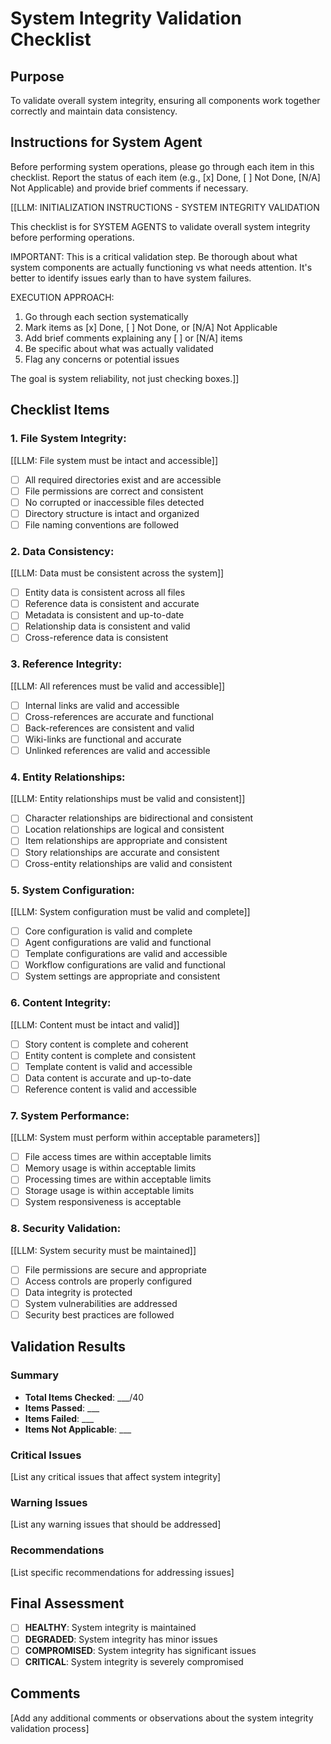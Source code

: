 <!-- Powered by BMAD™ Core -->

# System Integrity Validation Checklist

## Purpose

To validate overall system integrity, ensuring all components work together correctly and maintain data consistency.

## Instructions for System Agent

Before performing system operations, please go through each item in this checklist. Report the status of each item (e.g., [x] Done, [ ] Not Done, [N/A] Not Applicable) and provide brief comments if necessary.

[[LLM: INITIALIZATION INSTRUCTIONS - SYSTEM INTEGRITY VALIDATION

This checklist is for SYSTEM AGENTS to validate overall system integrity before performing operations.

IMPORTANT: This is a critical validation step. Be thorough about what system components are actually functioning vs what needs attention. It's better to identify issues early than to have system failures.

EXECUTION APPROACH:

1. Go through each section systematically
2. Mark items as [x] Done, [ ] Not Done, or [N/A] Not Applicable
3. Add brief comments explaining any [ ] or [N/A] items
4. Be specific about what was actually validated
5. Flag any concerns or potential issues

The goal is system reliability, not just checking boxes.]]

## Checklist Items

### 1. **File System Integrity:**

   [[LLM: File system must be intact and accessible]]
   - [ ] All required directories exist and are accessible
   - [ ] File permissions are correct and consistent
   - [ ] No corrupted or inaccessible files detected
   - [ ] Directory structure is intact and organized
   - [ ] File naming conventions are followed

### 2. **Data Consistency:**

   [[LLM: Data must be consistent across the system]]
   - [ ] Entity data is consistent across all files
   - [ ] Reference data is consistent and accurate
   - [ ] Metadata is consistent and up-to-date
   - [ ] Relationship data is consistent and valid
   - [ ] Cross-reference data is consistent

### 3. **Reference Integrity:**

   [[LLM: All references must be valid and accessible]]
   - [ ] Internal links are valid and accessible
   - [ ] Cross-references are accurate and functional
   - [ ] Back-references are consistent and valid
   - [ ] Wiki-links are functional and accurate
   - [ ] Unlinked references are valid and accessible

### 4. **Entity Relationships:**

   [[LLM: Entity relationships must be valid and consistent]]
   - [ ] Character relationships are bidirectional and consistent
   - [ ] Location relationships are logical and consistent
   - [ ] Item relationships are appropriate and consistent
   - [ ] Story relationships are accurate and consistent
   - [ ] Cross-entity relationships are valid and consistent

### 5. **System Configuration:**

   [[LLM: System configuration must be valid and complete]]
   - [ ] Core configuration is valid and complete
   - [ ] Agent configurations are valid and functional
   - [ ] Template configurations are valid and accessible
   - [ ] Workflow configurations are valid and functional
   - [ ] System settings are appropriate and consistent

### 6. **Content Integrity:**

   [[LLM: Content must be intact and valid]]
   - [ ] Story content is complete and coherent
   - [ ] Entity content is complete and consistent
   - [ ] Template content is valid and accessible
   - [ ] Data content is accurate and up-to-date
   - [ ] Reference content is valid and accessible

### 7. **System Performance:**

   [[LLM: System must perform within acceptable parameters]]
   - [ ] File access times are within acceptable limits
   - [ ] Memory usage is within acceptable limits
   - [ ] Processing times are within acceptable limits
   - [ ] Storage usage is within acceptable limits
   - [ ] System responsiveness is acceptable

### 8. **Security Validation:**

   [[LLM: System security must be maintained]]
   - [ ] File permissions are secure and appropriate
   - [ ] Access controls are properly configured
   - [ ] Data integrity is protected
   - [ ] System vulnerabilities are addressed
   - [ ] Security best practices are followed

## Validation Results

### Summary
- **Total Items Checked**: ___/40
- **Items Passed**: ___
- **Items Failed**: ___
- **Items Not Applicable**: ___

### Critical Issues
[List any critical issues that affect system integrity]

### Warning Issues
[List any warning issues that should be addressed]

### Recommendations
[List specific recommendations for addressing issues]

## Final Assessment

- [ ] **HEALTHY**: System integrity is maintained
- [ ] **DEGRADED**: System integrity has minor issues
- [ ] **COMPROMISED**: System integrity has significant issues
- [ ] **CRITICAL**: System integrity is severely compromised

## Comments
[Add any additional comments or observations about the system integrity validation process]
